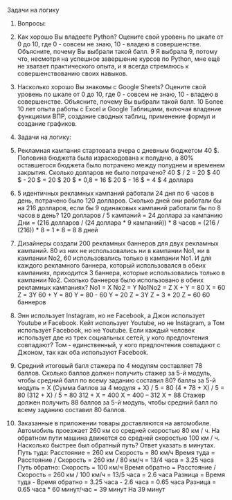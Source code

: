 Задачи на логику

1.	Вопросы:
 1.	Как хорошо Вы владеете Python? Оцените свой уровень по шкале от 0 до 10, где 0 - совсем не знаю, 10 - владею в совершенстве. Объясните, почему Вы выбрали такой балл.
9
Я выбрала 9, потому что, несмотря на успешное завершение курсов по Python, мне ещё не хватает практического опыта, и я всегда стремлюсь к совершенствованию своих навыков.
 2.	Насколько хорошо Вы знакомы с Google Sheets? Оцените свой уровень по шкале от 0 до 10, где 0 - совсем не знаю, 10 - владею в совершенстве. Объясните, почему Вы выбрали такой балл.
10
Более 10 лет опыта работы с Excel и Google Таблицами, включая владение функциями ВПР, создание сводных таблиц, применение формул и создание графиков.

2.	Задачи на логику:
 1.	Рекламная кампания стартовала вчера с дневным бюджетом 40 $. Половина бюджета была израсходована к полудню, а 80% оставшегося бюджета было потрачено между полуднем и временем закрытия. Сколько долларов не было потрачено?
40 $ / 2 = 20 $
40 $ - 20 $ = 20 $
20 $ * 0,8 = 16 $
20 $ - 16 $ = 4 $
4 доллара
 2.	5 идентичных рекламных кампаний работали 24 дня по 6 часов в день, потрачено было 120 долларов. Сколько дней они работали бы на 216 долларов, если бы 9 одинаковых кампаний работали бы по 8 часов в день?
120 долларов / 5 кампаний = 24 доллара за кампанию
Дни = (216 долларов / (24 доллара * 9 кампаний)) * 8 часов = (216 / (216)) * 8 = 1 * 8 = 8
8 дней
 3.	Дизайнеры создали 200 рекламных баннеров для двух рекламных кампаний. 80 из них не использовались ни в кампании No1, ни в кампании No2, 60 использовались только в кампании No1. И для каждого рекламного баннера, который использовался в обеих кампаниях, приходится 3 баннера, которые использовались только в кампании No2. Сколько баннеров было использовано в обеих рекламных кампаниях?
No1 = X
No2 = Y
No1No2 = Z
X + Y = 80
X = 60
Z = 3Y
60 + Y = 80
Y = 80 - 60 Y = 20
Z = 3Y Z = 3 * 20 Z = 60
60 баннеров
 4.	Энн использует Instagram, но не Facebook, а Джон использует Youtube и Facebook. Кейт использует Youtube, но не Instagram, а Том использует Facebook, но не Youtube. Если каждый человек использует две из трех социальных сетей, у кого предпочтения совпадают?
Том - единственный, у кого предпочтения совпадают с Джоном, так как оба используют Facebook.
 5.	Средний итоговый балл стажера по 4 модулям составляет 78 баллов. Сколько баллов должен получить стажер за 5-й модуль, чтобы средний балл по всему заданию составил 80?
баллы за 5-й модуль = X
(Сумма баллов за 4 модуля + X) / 5 = 80
(4 * 78 + X) / 5 = 80
(312 + X) / 5 = 80
312 + X = 400
X = 400 – 312
X = 88
Стажер должен получить 88 баллов за 5-й модуль, чтобы средний балл по всему заданию составил 80 баллов.
 6.	Заказанные в приложении товары доставляются на автомобиле. Автомобиль проезжает 260 км со средней скоростью 80 км / ч. На обратном пути машина движется со средней скоростью 100 км / ч. Насколько быстрее был обратный путь? Ответ указать в минутах.
Путь туда: Расстояние = 260 км Скорость = 80 км/ч
Время туда = Расстояние / Скорость = 260 км / 80 км/ч = 13/4 часа = 3.25 часа
Путь обратно: Скорость = 100 км/ч
Время обратно = Расстояние / Скорость = 260 км / 100 км/ч = 13/5 часа = 2.6 часа
Разница = Время туда - Время обратно = 3.25 часа - 2.6 часа = 0.65 часа
Разница = 0.65 часа * 60 минут/час = 39 минут
На 39 минут
